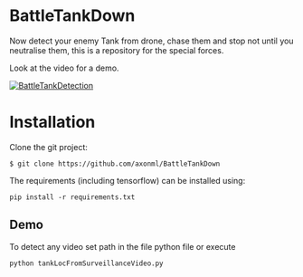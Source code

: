 # BattleTankDown
Now detect your enemy Tank from drone, chase them and stop not until you  neutralise them, this is a repository for the special forces. 

Look at the video for a demo.

[![BattleTankDetection](https://img.youtube.com/vi/bfKgzpGsI8Y/0.jpg)](https://youtu.be/bfKgzpGsI8Y)
# Installation 
Clone the git project:
```
$ git clone https://github.com/axonml/BattleTankDown
```

The requirements (including tensorflow) can be installed using:
```
pip install -r requirements.txt
```
## Demo
To detect any video set path  in the file python file or execute 
```
python tankLocFromSurveillanceVideo.py
